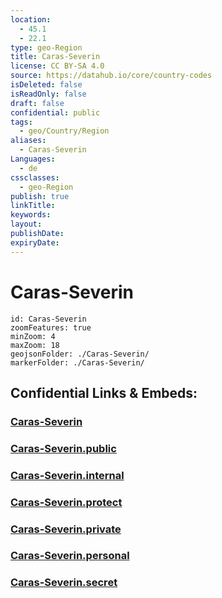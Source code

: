 ```yaml
---
location:
  - 45.1
  - 22.1
type: geo-Region
title: Caras-Severin
license: CC BY-SA 4.0
source: https://datahub.io/core/country-codes
isDeleted: false
isReadOnly: false
draft: false
confidential: public
tags:
  - geo/Country/Region
aliases:
  - Caras-Severin
Languages:
  - de
cssclasses:
  - geo-Region
publish: true
linkTitle:
keywords:
layout:
publishDate:
expiryDate:
---
```


# Caras-Severin

```leaflet
id: Caras-Severin
zoomFeatures: true 
minZoom: 4 
maxZoom: 18
geojsonFolder: ./Caras-Severin/
markerFolder: ./Caras-Severin/
```


## Confidential Links & Embeds: 

### [Caras-Severin](/_Standards/Earth/Continent/Europe/Europe~East/Romania/Regions~Romania/Romania~Vest/Caras-Severin.md) 

### [Caras-Severin.public](/_public/Earth/Continent/Europe/Europe~East/Romania/Regions~Romania/Romania~Vest/Caras-Severin.public.md) 

### [Caras-Severin.internal](/_internal/Earth/Continent/Europe/Europe~East/Romania/Regions~Romania/Romania~Vest/Caras-Severin.internal.md) 

### [Caras-Severin.protect](/_protect/Earth/Continent/Europe/Europe~East/Romania/Regions~Romania/Romania~Vest/Caras-Severin.protect.md) 

### [Caras-Severin.private](/_private/Earth/Continent/Europe/Europe~East/Romania/Regions~Romania/Romania~Vest/Caras-Severin.private.md) 

### [Caras-Severin.personal](/_personal/Earth/Continent/Europe/Europe~East/Romania/Regions~Romania/Romania~Vest/Caras-Severin.personal.md) 

### [Caras-Severin.secret](/_secret/Earth/Continent/Europe/Europe~East/Romania/Regions~Romania/Romania~Vest/Caras-Severin.secret.md)

